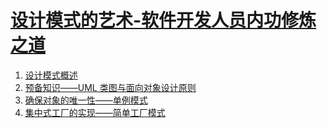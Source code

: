 # [设计模式的艺术-软件开发人员内功修炼之道](https://book.douban.com/subject/20493657/)

1. [设计模式概述](1.md)
1. [预备知识——UML 类图与面向对象设计原则](2.md)
1. [确保对象的唯一性——单例模式](3.md)
1. [集中式工厂的实现——简单工厂模式](4.md)
